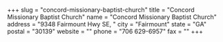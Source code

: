 +++
slug = "concord-missionary-baptist-church"
title = "Concord Missionary Baptist Church"
name = "Concord Missionary Baptist Church"
address = "9348 Fairmount Hwy SE, "
city = "Fairmount"
state = "GA"
postal = "30139"
website = ""
phone = "706 629-6957"
fax = ""
+++
